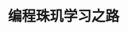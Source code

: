 ---
title: "编程珠玑学习之路" #当你不定义title的时候,title会根据文件名生成
sub_title: ""
image: /assets/images/photo-1531778254608-6fb552e964eb.jpg
categories:
  - 书籍_底层基础
tags:
  - 编程珠玑
---